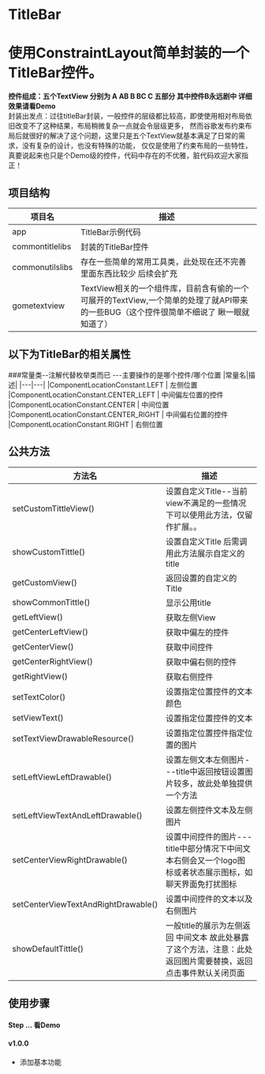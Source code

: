 # TitleBar
# 使用ConstraintLayout简单封装的一个TitleBar控件。
**控件组成：五个TextView 分别为 A  AB  B  BC C 五部分 其中控件B永远剧中 详细效果请看Demo**
<br>
封装出发点：过往titleBar封装，一般控件的层级都比较高，即使使用相对布局依旧改变不了这种结果，布局稍微复杂一点就会令层级更多，
然而谷歌发布约束布局后就很好的解决了这个问题，这里只是五个TextView就基本满足了日常的需求，没有复杂的设计，也没有特殊的功能，
仅仅是使用了约束布局的一些特性， 真要说起来也只是个Demo级的控件，代码中存在的不优雅，脏代码欢迎大家指正！


## 项目结构
|项目名|描述|
|---|---|
|app|TitleBar示例代码
|commontitlelibs| 封装的TitleBar控件
|commonutilslibs| 存在一些简单的常用工具类，此处现在还不完善里面东西比较少 后续会扩充
|gometextview| TextView相关的一个组件库，目前含有偷的一个可展开的TextView,一个简单的处理了就API带来的一些BUG（这个控件很简单不细说了 瞅一眼就知道了） 
## 以下为TitleBar的相关属性

###常量类--注解代替枚举类而已 ---主要操作的是哪个控件/哪个位置
|常量名|描述|
|---|---|
|ComponentLocationConstant.LEFT | 左侧位置
|ComponentLocationConstant.CENTER_LEFT | 中间偏左位置的控件 
|ComponentLocationConstant.CENTER | 中间位置
|ComponentLocationConstant.CENTER_RIGHT | 中间偏右位置的控件
|ComponentLocationConstant.RIGHT | 右侧位置

## 公共方法
|方法名|描述
|---|---|
|setCustomTittleView() |  设置自定义Title--当前view不满足的一些情况下可以使用此方法，仅留作扩展。。
|showCustomTittle() | 设置自定义Title 后需调用此方法展示自定义的title
|getCustomView() | 返回设置的自定义的Title
|showCommonTittle() | 显示公用title
|getLeftView() | 获取左侧View 
|getCenterLeftView() | 获取中偏左的控件
|getCenterView() |获取中间控件
|getCenterRightView() | 获取中偏右侧的控件
|getRightView() | 获取右侧控件
|setTextColor()| 设置指定位置控件的文本颜色
|setViewText() | 设置指定位置控件的文本
|setTextViewDrawableResource()|  设置指定位置控件指定位置的图片
|setLeftViewLeftDrawable() | 设置左侧文本左侧图片---title中返回按钮设置图片较多，故此处单独提供一个方法
|setLeftViewTextAndLeftDrawable() | 设置左侧控件文本及左侧图片
|setCenterViewRightDrawable() | 设置中间控件的图片---title中部分情况下中间文本右侧会又一个logo图标或者状态展示图标，如聊天界面免打扰图标
|setCenterViewTextAndRightDrawable() |设置中间控件的文本以及右侧图片
|showDefaultTittle() | 一般title的展示为左侧返回 中间文本 故此处暴露了这个方法，注意：此处返回图片需要替换，返回点击事件默认关闭页面

## 使用步骤

#### Step ... 看Demo

#### v1.0.0
* 添加基本功能





